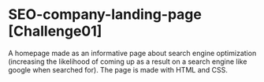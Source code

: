 # SEO-company-landing-page [Challenge01]
 A homepage made as an informative page about search engine optimization (increasing the likelihood of coming up as a result on a search engine like google when searched for). The page is made with HTML and CSS. 
